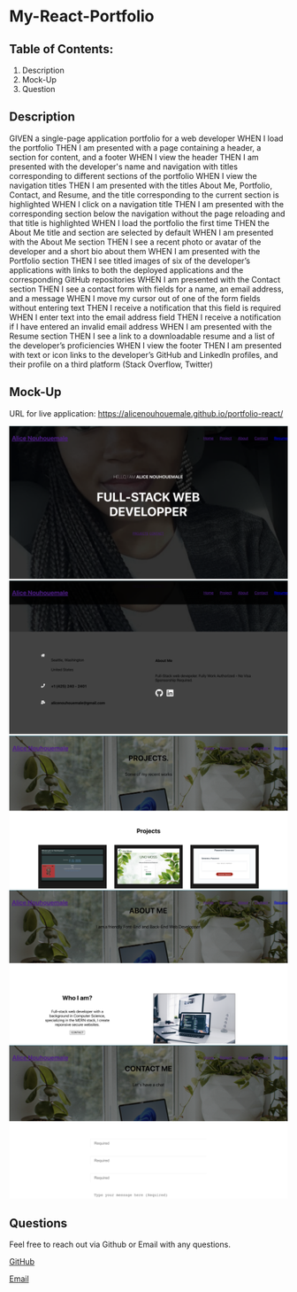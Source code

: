 # My-React-Portfolio

## Table of Contents:

1. Description
2. Mock-Up
3. Question

## Description

GIVEN a single-page application portfolio for a web developer
WHEN I load the portfolio
THEN I am presented with a page containing a header, a section for content, and a footer
WHEN I view the header
THEN I am presented with the developer's name and navigation with titles corresponding to different sections of the portfolio
WHEN I view the navigation titles
THEN I am presented with the titles About Me, Portfolio, Contact, and Resume, and the title corresponding to the current section is highlighted
WHEN I click on a navigation title
THEN I am presented with the corresponding section below the navigation without the page reloading and that title is highlighted
WHEN I load the portfolio the first time
THEN the About Me title and section are selected by default
WHEN I am presented with the About Me section
THEN I see a recent photo or avatar of the developer and a short bio about them
WHEN I am presented with the Portfolio section
THEN I see titled images of six of the developer’s applications with links to both the deployed applications and the corresponding GitHub repositories
WHEN I am presented with the Contact section
THEN I see a contact form with fields for a name, an email address, and a message
WHEN I move my cursor out of one of the form fields without entering text
THEN I receive a notification that this field is required
WHEN I enter text into the email address field
THEN I receive a notification if I have entered an invalid email address
WHEN I am presented with the Resume section
THEN I see a link to a downloadable resume and a list of the developer’s proficiencies
WHEN I view the footer
THEN I am presented with text or icon links to the developer’s GitHub and LinkedIn profiles, and their profile on a third platform (Stack Overflow, Twitter)

## Mock-Up

URL for live application: https://alicenouhouemale.github.io/portfolio-react/

![Screenshot](./src/assets/Screenshot1.png)
![Screenshot](./src/assets/Screenshot2.png)
![Screenshot](./src/assets/Screenshot3.png)
![Screenshot](./src/assets/Screenshot4.png)
![Screenshot](./src/assets/Screenshot5.png)

## Questions

Feel free to reach out via Github or Email with any questions.

[GitHub](https://github.com/Alicenouhouemale)

[Email](mailto:alicenouhouemale@gmail.com)
